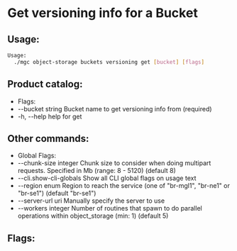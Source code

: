 # Get versioning info for a Bucket

## Usage:
```bash
Usage:
  ./mgc object-storage buckets versioning get [bucket] [flags]
```

## Product catalog:
- Flags:
- --bucket string   Bucket name to get versioning info from (required)
- -h, --help            help for get

## Other commands:
- Global Flags:
- --chunk-size integer     Chunk size to consider when doing multipart requests. Specified in Mb (range: 8 - 5120) (default 8)
- --cli.show-cli-globals   Show all CLI global flags on usage text
- --region enum            Region to reach the service (one of "br-mgl1", "br-ne1" or "br-se1") (default "br-se1")
- --server-url uri         Manually specify the server to use
- --workers integer        Number of routines that spawn to do parallel operations within object_storage (min: 1) (default 5)

## Flags:
```bash

```

